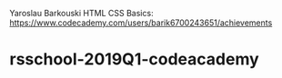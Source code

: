 Yaroslau Barkouski
HTML CSS Basics: 
https://www.codecademy.com/users/barik6700243651/achievements
# rsschool-2019Q1-codeacademy
